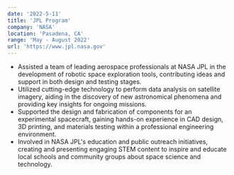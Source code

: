 ```yaml
---
date: '2022-5-11'
title: 'JPL Program'
company: 'NASA'
location: 'Pasadena, CA'
range: 'May - August 2022'
url: 'https://www.jpl.nasa.gov'
---
```


- Assisted a team of leading aerospace professionals at NASA JPL in the development of robotic space exploration tools, contributing ideas and support in both design and testing stages.
- Utilized cutting-edge technology to perform data analysis on satellite imagery, aiding in the discovery of new astronomical phenomena and providing key insights for ongoing missions.
- Supported the design and fabrication of components for an experimental spacecraft, gaining hands-on experience in CAD design, 3D printing, and materials testing within a professional engineering environment.
- Involved in NASA JPL's education and public outreach initiatives, creating and presenting engaging STEM content to inspire and educate local schools and community groups about space science and technology.
